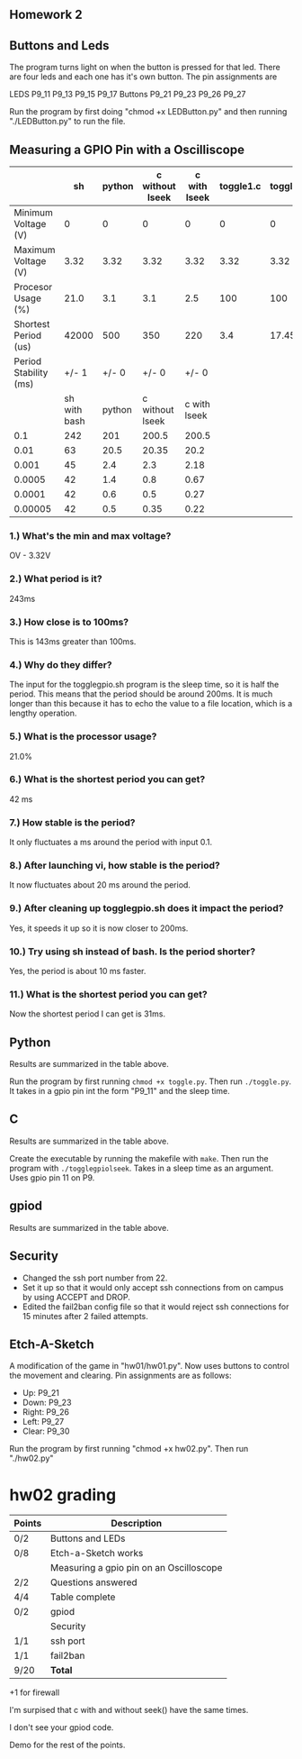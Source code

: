 ## Homework 2

## Buttons and Leds
The program turns light on when the button is pressed for that led. There are four leds and each one has it's own button. The pin assignments are

LEDS
	P9_11
	P9_13
	P9_15
	P9_17
Buttons
	P9_21
	P9_23
	P9_26
	P9_27

Run the program by first doing "chmod +x LEDButton.py" and then running "./LEDButton.py" to run the file.

## Measuring a GPIO Pin with a Oscilliscope

| | sh | python | c without lseek | c with lseek | toggle1.c | toggle1.py | toggle2.c | toggle2.py |
| --- | --- | --- | --- | --- | --- | --- | --- | --- |
| Minimum Voltage (V) | 0 | 0 | 0 | 0 | 0 | 0 | 0 | 0 |
| Maximum Voltage (V) | 3.32 | 3.32 | 3.32 | 3.32 | 3.32 | 3.32 | 3.32 | 3.32 |
| Procesor Usage (%) | 21.0 | 3.1 | 3.1 | 2.5 | 100 | 100 | 100 | 100 |
| Shortest Period (us) | 42000 | 500 | 350 | 220 | 3.4 | 17.45 | 3.6 | 18.3 |
| Period Stability (ms) | +/- 1 | +/- 0 | +/- 0 | +/- 0 |  |  |  |  |
|  | sh with bash | python | c without lseek | c with lseek |
| 0.1 | 242 | 201 |  200.5 |  200.5 |
| 0.01 | 63 | 20.5 | 20.35 | 20.2 |
| 0.001 | 45 | 2.4 | 2.3 | 2.18 |
| 0.0005 | 42 | 1.4 | 0.8 | 0.67 |
| 0.0001 | 42 | 0.6 | 0.5 | 0.27 |
| 0.00005 | 42 | 0.5 | 0.35 | 0.22 | 

### 1.) What's the min and max voltage?

OV - 3.32V

### 2.) What period is it?

243ms

### 3.) How close is to 100ms?

This is 143ms greater than 100ms.

### 4.) Why do they differ?

The input for the togglegpio.sh program is the sleep time, so it is half the period. 
This means that the period should be around 200ms. It is much longer than this because 
it has to echo the value to a file location, which is a lengthy operation.

### 5.) What is the processor usage?

21.0%

### 6.) What is the shortest period you can get?

42 ms

### 7.) How stable is the period?

It only fluctuates a ms around the period with input 0.1.

### 8.) After launching vi, how stable is the period?

It now fluctuates about 20 ms around the period.

### 9.) After cleaning up togglegpio.sh does it impact the period?

Yes, it speeds it up so it is now closer to 200ms.

### 10.) Try using sh instead of bash. Is the period shorter?

Yes, the period is about 10 ms faster.

### 11.) What is the shortest period you can get?

Now the shortest period I can get is 31ms.

## Python

Results are summarized in the table above.

Run the program by first running `chmod +x toggle.py`. Then run `./toggle.py`. It takes in a gpio pin int the form "P9_11" and the sleep time.

## C

Results are summarized in the table above.

Create the executable by running the makefile with `make`. Then run the program with `./togglegpiolseek`. Takes in a sleep time as an argument.
Uses gpio pin 11 on P9.

## gpiod

Results are summarized in the table above.

## Security

* Changed the ssh port number from 22.
* Set it up so that it would only accept ssh connections from on campus by using ACCEPT and DROP.
* Edited the fail2ban config file so that it would reject ssh connections for 15 minutes after 2 failed attempts.

## Etch-A-Sketch

A modification of the game in "hw01/hw01.py". Now uses buttons to control the movement and clearing. Pin assignments are as follows:
* Up: P9_21
* Down: P9_23
* Right: P9_26
* Left: P9_27
* Clear: P9_30

Run the program by first running "chmod +x hw02.py". Then run "./hw02.py"


# hw02 grading

| Points      | Description |
| ----------- | ----------- |
|  0/2 | Buttons and LEDs 
|  0/8 | Etch-a-Sketch works
|      | Measuring a gpio pin on an Oscilloscope 
|  2/2 | Questions answered
|  4/4 | Table complete
|  0/2 | gpiod
|      | Security
|  1/1 | ssh port 
|  1/1 | fail2ban
|  9/20   | **Total**
+1 for firewall


I'm surpised that c with and without seek() have the same times.

I don't see your gpiod code.

Demo for the rest of the points.